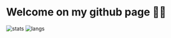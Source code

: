 # Welcome on my github page 🙋‍♂️

![stats](https://github-readme-stats.vercel.app/api?username=fjuton)
![langs](https://github-readme-stats.vercel.app/api/top-langs/?username=fjuton)
